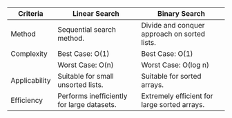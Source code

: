 | Criteria         | Linear Search                               | Binary Search                                 |
|------------------|---------------------------------------------|-----------------------------------------------|
| Method           | Sequential search method.                   | Divide and conquer approach on sorted lists.  |
| Complexity       | Best Case: O(1)                             | Best Case: O(1)                               |
|                  | Worst Case: O(n)                            | Worst Case: O(log n)                          |
| Applicability    | Suitable for small unsorted lists.          | Suitable for sorted arrays.                   |
| Efficiency       | Performs inefficiently for large datasets.  | Extremely efficient for large sorted arrays.   |

